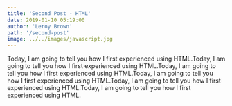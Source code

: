 ```yaml
---
title: 'Second Post - HTML'
date: 2019-01-10 05:19:00
author: 'Leroy Brown'
path: '/second-post'
image: ../../images/javascript.jpg
---
```


Today, I am going to tell you how I first experienced using HTML.Today, I am going to tell you how I first experienced using HTML.Today, I am going to tell you how I first experienced using HTML.Today, I am going to tell you how I first experienced using HTML.Today, I am going to tell you how I first experienced using HTML.Today, I am going to tell you how I first experienced using HTML.